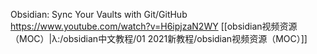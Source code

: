 Obsidian: Sync Your Vaults with Git/GitHub
https://www.youtube.com/watch?v=H6ipjzaN2WY
[[obsidian视频资源（MOC）|λ:/obsidian中文教程/01 2021新教程/obsidian视频资源（MOC）]]